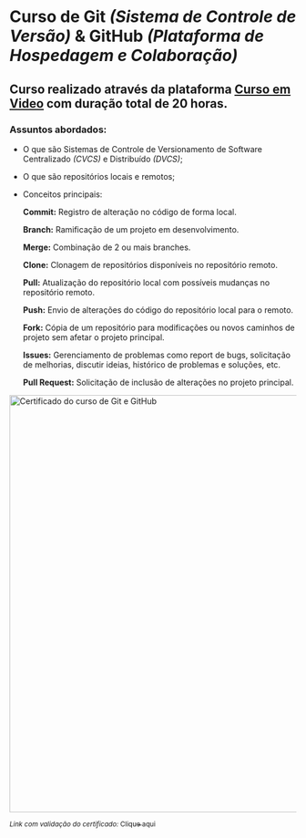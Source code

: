 # **Curso de Git** *(Sistema de Controle de Versão)* **& GitHub** *(Plataforma de Hospedagem e Colaboração)*
## Curso realizado através da plataforma [Curso em Video](https://www.cursoemvideo.com/) com duração total de 20 horas.

### Assuntos abordados:

* O que são Sistemas de Controle de Versionamento de Software Centralizado *(CVCS)* e Distribuído *(DVCS)*;
* O que são repositórios locais e remotos;
* Conceitos principais:
  
  **Commit:** Registro de alteração no código de forma local.

  **Branch:** Ramificação de um projeto em desenvolvimento.
  
  **Merge:** Combinação de 2 ou mais branches.

  **Clone:** Clonagem de repositórios disponíveis no repositório remoto.

  **Pull:** Atualização do repositório local com possíveis mudanças no repositório remoto.

  **Push:** Envio de alterações do código do repositório local para o remoto.

  **Fork:** Cópia de um repositório para modificações ou novos caminhos de projeto sem afetar o projeto principal.

  **Issues:** Gerenciamento de problemas como report de bugs, solicitação de melhorias, discutir ideias, histórico de problemas e soluções, etc.

  **Pull Request:** Solicitação de inclusão de alterações no projeto principal.

  

<img width="947" height="732" alt="Certificado do curso de Git e GitHub" src="https://github.com/user-attachments/assets/03948e88-63bd-418d-bea0-f6c31b15687b" />

<sub>*Link com validação do certificado:* </sub> [<sub>Clique aqui</sub>](https://www.cursoemvideo.com/validacao-de-certificado/?codigo=70C92-A18C-4)
